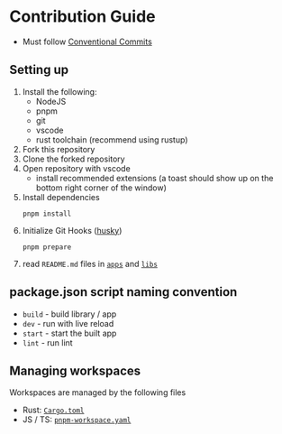 # Contribution Guide

- Must follow [Conventional Commits](https://www.conventionalcommits.org/en/v1.0.0)

## Setting up

1. Install the following:
   - NodeJS
   - pnpm
   - git
   - vscode
   - rust toolchain (recommend using rustup)
2. Fork this repository
3. Clone the forked repository
4. Open repository with vscode
   - install recommended extensions (a toast should show up on the bottom right corner of the window)
5. Install dependencies
   ```
   pnpm install
   ```
6. Initialize Git Hooks ([husky](https://github.com/typicode/husky))
   ```
   pnpm prepare
   ```
7. read `README.md` files in [`apps`](./apps) and [`libs`](./libs)

## package.json script naming convention

- `build` - build library / app
- `dev` - run with live reload
- `start` - start the built app
- `lint` - run lint

## Managing workspaces

Workspaces are managed by the following files

- Rust: [`Cargo.toml`](./Cargo.toml)
- JS / TS: [`pnpm-workspace.yaml`](./pnpm-workspace.yaml)
